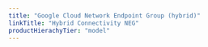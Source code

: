 ```yaml
---
title: "Google Cloud Network Endpoint Group (hybrid)"
linkTitle: "Hybrid Connectivity NEG"
productHierachyTier: "model"
---
```

